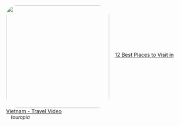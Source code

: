 <!--2023-12-30 11:00:03-->
<div>
<img src="https://i.ytimg.com/vi/wO5hfqSUocE/hqdefault.jpg" width="280px" align="middle" style="border-radius:10%">
&nbsp;&nbsp;&nbsp;<a class="nodecor" href="https://www.youtube.com/watch?v=wO5hfqSUocE">12 Best Places to Visit in Vietnam - Travel Video</a>
</div>
<div style="font-size:small">&emsp;<i>touropia</i></div>